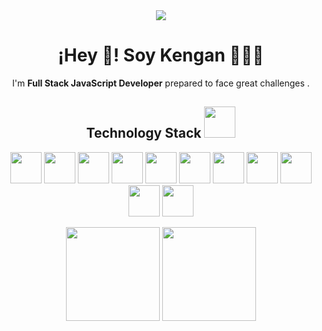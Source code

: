 <div id="header" align="center">
  <img src="https://i.redd.it/1rsjt6gadpo21.gif"/>
  <h1 align="center">¡Hey 👋! Soy Kengan 👨🏻‍💻</h3>
</div>

<p align="center">I'm <strong>Full Stack JavaScript Developer</strong> prepared to face great challenges .<br /></p>

<h2 align="center">Technology Stack <img src="https://github.com/ritik307/ritik307/blob/main/images/laptop.gif" width="50"></h2>

<p align="center">  
  <img src="https://cdn.jsdelivr.net/gh/devicons/devicon/icons/react/react-original.svg" width="50"/>
  <img src="https://cdn.jsdelivr.net/gh/devicons/devicon/icons/angularjs/angularjs-original.svg" width="50"/>
  <img src="https://cdn.jsdelivr.net/gh/devicons/devicon/icons/nodejs/nodejs-original.svg"  width="50"/>
  <img src="https://cdn.jsdelivr.net/gh/devicons/devicon/icons/spring/spring-original.svg" width="50"/>
  <img src="https://cdn.jsdelivr.net/gh/devicons/devicon/icons/javascript/javascript-original.svg" width="50" />
  <img src="https://cdn.jsdelivr.net/gh/devicons/devicon/icons/html5/html5-original.svg" width="50"/>
  <img src="https://cdn.jsdelivr.net/gh/devicons/devicon/icons/css3/css3-original.svg" width="50" />
  <img src="https://upload.wikimedia.org/wikipedia/commons/1/18/ISO_C%2B%2B_Logo.svg" height="50"/>
  <img src="https://cdn.jsdelivr.net/gh/devicons/devicon/icons/docker/docker-original.svg" width="50"/>
  <img src="https://cdn.jsdelivr.net/gh/devicons/devicon/icons/mongodb/mongodb-original.svg" width="50"/>
  <img src="https://cdn.jsdelivr.net/gh/devicons/devicon/icons/git/git-original.svg" width="50"/>
</p>

<p align = "center">
  <img src="https://github-readme-stats.vercel.app/api?username=Andrewslaxe&hide=contribs,prs&theme=radical&" height="150">
  <img src = "https://github-readme-stats.vercel.app/api/top-langs/?username=Andrewslaxe&hide_progress=true&theme=radical" height="150">
</p>

<!--
**Andrewslaxe/Andrewslaxe** is a ✨ _special_ ✨ repository because its `README.md` (this file) appears on your GitHub profile.

Here are some ideas to get you started:

- 🔭 I’m currently working on ...
- 🌱 I’m currently learning ...
- 👯 I’m looking to collaborate on ...
- 🤔 I’m looking for help with ...
- 💬 Ask me about ...
- 📫 How to reach me: ...
- 😄 Pronouns: ...
- ⚡ Fun fact: ...
-->
